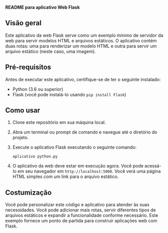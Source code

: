 **README para aplicativo Web Flask**

## Visão geral
Este aplicativo da web Flask serve como um exemplo mínimo de servidor da web para servir modelos HTML e arquivos estáticos. O aplicativo contém duas rotas: uma para renderizar um modelo HTML e outra para servir um arquivo estático (neste caso, uma imagem).

## Pré-requisitos
Antes de executar este aplicativo, certifique-se de ter o seguinte instalado:
- Python (3.6 ou superior)
- Flask (você pode instalá-lo usando `pip install Flask`)

## Como usar
1. Clone este repositório em sua máquina local.
2. Abra um terminal ou prompt de comando e navegue até o diretório do projeto.

3. Execute o aplicativo Flask executando o seguinte comando:

    ```
    aplicativo python.py
    ```

4. O aplicativo da web deve estar em execução agora. Você pode acessá-lo em seu navegador em `http://localhost:5000`. Você verá uma página HTML simples com um link para o arquivo estático.

## Costumização
Você pode personalizar este código e aplicativo para atender às suas necessidades. Você pode adicionar mais rotas, servir diferentes tipos de arquivos estáticos e expandir a funcionalidade conforme necessário. Este exemplo fornece um ponto de partida para construir aplicações web com Flask.
